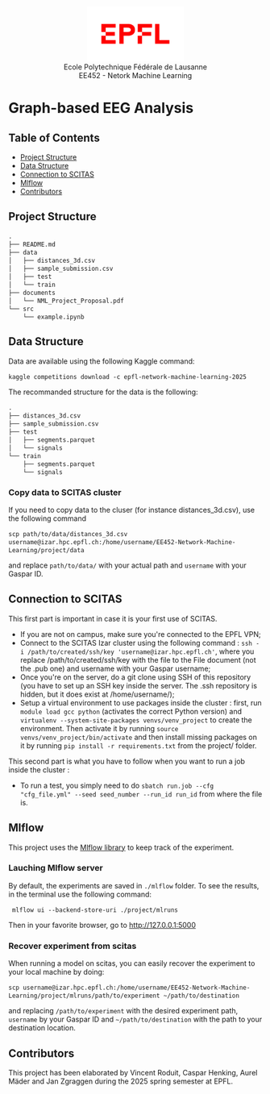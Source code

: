 <div align="center">
<img src="../resources/logo-epfl.png" alt="Example Image" width="192" height="108">
</div>

<div align="center">
Ecole Polytechnique Fédérale de Lausanne
</div> 
<div align="center">
EE452 - Netork Machine Learning
</div> 

# Graph-based EEG Analysis

## Table of Contents

- [Project Structure](#project-structure)
- [Data Structure](#data-structure)
- [Connection to SCITAS](#connection-to-scitas)
- [Mlflow](#mlflow)
- [Contributors](#contributors)

## Project Structure
```
.
├── README.md
├── data
│   ├── distances_3d.csv
│   ├── sample_submission.csv
│   ├── test
│   └── train
├── documents
│   └── NML_Project_Proposal.pdf
└── src
    └── example.ipynb
```
## Data Structure

Data are available using the following Kaggle command:
```
kaggle competitions download -c epfl-network-machine-learning-2025
```

The recommanded structure for the data is the following:
```
.
├── distances_3d.csv
├── sample_submission.csv
├── test
│   ├── segments.parquet
│   └── signals
└── train
    ├── segments.parquet
    └── signals
```

### Copy data to SCITAS cluster
If you need to copy data to the cluser (for instance distances_3d.csv), use the following command
```
scp path/to/data/distances_3d.csv username@izar.hpc.epfl.ch:/home/username/EE452-Network-Machine-Learning/project/data
```
and replace `path/to/data/` with your actual path and `username` with your Gaspar ID.


## Connection to SCITAS

This first part is important in case it is your first use of SCITAS.
- If you are not on campus, make sure you're connected to the EPFL VPN;
- Connect to the SCITAS Izar cluster using the following command : ```ssh -i /path/to/created/ssh/key 'username@izar.hpc.epfl.ch'```, where you replace /path/to/created/ssh/key with the file to the File document (not the .pub one) and username with your Gaspar username;
- Once you're on the server, do a git clone using SSH of this repository (you have to set up an SSH key inside the server. The .ssh repository is hidden, but it does exist at /home/username/);
- Setup a virtual environment to use packages inside the cluster : first, run ```module load gcc python``` (activates the correct Python version) and ```virtualenv --system-site-packages venvs/venv_project``` to create the environment. Then activate it by running ```source venvs/venv_project/bin/activate``` and then install missing packages on it by running ```pip install -r requirements.txt``` from the project/ folder.

This second part is what you have to follow when you want to run a job inside the cluster :

- To run a test, you simply need to do ```sbatch run.job --cfg "cfg_file.yml" --seed seed_number --run_id run_id``` from where the file is.

<!-- NOT FUNCTIONAL - If you want to run a so-called interactive job (basically one where you can directly see the outputs of your functions in the terminal), run ```Sinteract -p gpu -g gpu:1```. This creates a terminal directly on the node, which means that to execute code you have to run (for example in the src/ folder) ```python3 run.py --kwargs```.-->

## Mlflow
This project uses the [Mlflow library](https://mlflow.org) to keep track of the experiment.

### Lauching Mlflow server
By default, the experiments are saved in `./mlflow` folder. To see the results, in the terminal use the following command:
```
 mlflow ui --backend-store-uri ./project/mlruns
```

Then in your favorite browser, go to http://127.0.0.1:5000

### Recover experiment from scitas
When running a model on scitas, you can easily recover the experiment to your local machine by doing:

```
scp username@izar.hpc.epfl.ch:/home/username/EE452-Network-Machine-Learning/project/mlruns/path/to/experiment ~/path/to/destination
```

and replacing `/path/to/experiment` with the desired experiment path, `username` by your Gaspar ID and `~/path/to/destination` with the path to your destination location.



## Contributors
This project has been elaborated by Vincent Roduit, Caspar Henking, Aurel Mäder and Jan Zgraggen during the 2025 spring semester at EPFL.
